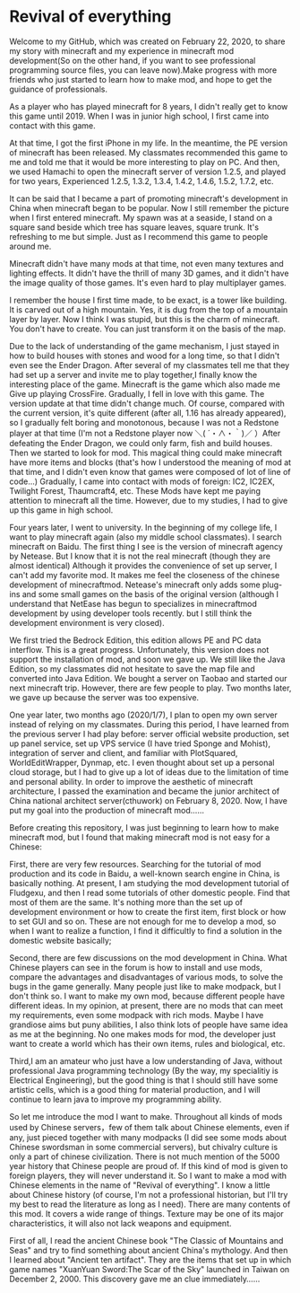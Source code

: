 # Revival of everything

Welcome to my GitHub, which was created on February 22, 2020, to share my story with minecraft and my experience in minecraft mod development(So on the other hand, if you want to see professional programming source files, you can leave now).Make progress with more friends who just started to learn how to make mod, and hope to get the guidance of professionals.

As a player who has played minecraft for 8 years, I didn't really get to know this game until 2019. When I was in junior high school, I first came into contact with this game. 

At that time, I got the first iPhone in my life. In the meantime, the PE version of minecraft has been released. My classmates recommended this game to me and told me that it would be more interesting to play on PC. And then, we used Hamachi to open the minecraft server of version 1.2.5, and played for two years, Experienced 1.2.5, 1.3.2, 1.3.4, 1.4.2, 1.4.6, 1.5.2, 1.7.2, etc.

It can be said that I became a part of promoting minecraft's development in China when minecraft began to be popular. Now I still remember the picture when I first entered minecraft. My spawn was at a seaside, I stand on a square sand beside which tree has square leaves, square trunk. It's refreshing to me but simple. Just as I recommend this game to people around me.

Minecraft didn't have many mods at that time, not even many textures and lighting effects. It didn't have the thrill of many 3D games, and it didn't have the image quality of those games. It's even hard to play multiplayer games. 

I remember the house I first time made, to be exact, is a tower like building. It is carved out of a high mountain. Yes, it is dug from the top of a mountain layer by layer. Now I think I was stupid, but this is the charm of minecraft. You don't have to create. You can just transform it on the basis of the map. 

Due to the lack of understanding of the game mechanism, I just stayed in how to build houses with stones and wood for a long time, so that I didn't even see the Ender Dragon. After several of my classmates tell me that they had set up a server and invite me to play together,I finally know the interesting place of the game. Minecraft is the game which also made me Give up playing CrossFire. Gradually, I fell in love with this game. The version update at that time didn't change much. Of course, compared with the current version, it's quite different (after all, 1.16 has already appeared), so I gradually felt boring and monotonous, because I was not a Redstone player at that time (I'm not a Redstone player now ＼( ´・∧・｀)／ ）After defeating the Ender Dragon, we could only farm, fish and build houses. Then we started to look for mod. This magical thing could make minecraft have more items and blocks (that's how I understood the meaning of mod at that time, and I didn't even know that games were composed of lot of line of code...) Gradually, I came into contact with mods of foreign: IC2, IC2EX, Twilight Forest, Thaumcraft4, etc. These Mods have kept me paying attention to minecraft all the time. However, due to my studies, I had to give up this game in high school. 

Four years later, I went to university. In the beginning of my college life, I want to play minecraft again (also my middle school classmates). I search minecraft on Baidu. The first thing I see is the version of minecraft agency by Netease. But I know that it is not the real minecraft (though they are almost identical) Although it provides the convenience of set up server, I can't add my favorite mod. It makes me feel the closeness of the chinese development of minecraftmod. Netease's minecraft only adds some plug-ins and some small games on the basis of the original version (although I understand that NetEase has begun to specializes in minecraftmod development by using developer tools recently. but I still think the development environment is very closed). 

We first tried the Bedrock Edition, this edition allows PE and PC data interflow. This is a great progress. Unfortunately, this version does not support the installation of mod, and soon we gave up. We still like the Java Edition, so my classmates did not hesitate to save the map file and converted into Java Edition. We bought a server on Taobao and started our next minecraft trip. However, there are few people to play. Two months later, we gave up because the server was too expensive.

One year later, two months ago (2020/1/7), I plan to open my own server instead of relying on my classmates. During this period, I have learned from the previous server I had play before: server official website production, set up panel service, set up VPS service (I have tried Sponge and Mohist), integration of server and client, and familiar with PlotSquared, WorldEditWrapper, Dynmap, etc. I even thought about set up a personal cloud storage, but I had to give up a lot of ideas due to the limitation of time and personal ability. In order to improve the aesthetic of minecraft architecture, I passed the examination and became the junior architect of China national architect server(cthuwork) on February 8, 2020. Now, I have put my goal into the production of minecraft mod……

Before creating this repository, I was just beginning to learn how to make minecraft mod, but I found that making minecraft mod is not easy for a Chinese:

First, there are very few resources. Searching for the tutorial of mod production and its code in Baidu, a well-known search engine in China, is basically nothing. At present, I am studying the mod development tutorial of Fludgexu, and then I read some tutorials of other domestic people. Find that most of them are the same. It's nothing more than the set up of development environment or how to create the first item, first block or how to set GUI and so on. These are not enough for me to develop a mod, so when I want to realize a function, I find it difficultly to find a solution in the domestic website basically;

Second, there are few discussions on the mod development in China. What Chinese players can see in the forum is how to install and use mods, compare the advantages and disadvantages of various mods, to solve the bugs in the game generally. Many people just like to make modpack, but I don't think so. I want to make my own mod, because different people have different ideas. In my opinion, at present, there are no mods that can meet my requirements, even some modpack with rich mods. Maybe I have grandiose aims but puny abilities, I also think lots of people have same idea as me at the beginning. No one makes mods for mod, the developer just want to create a world which has their own items, rules and biological, etc.

Third,I am an amateur who just have a low understanding of Java, without professional Java programming technology (By the way, my specialitiy is Electrical Engineering), but the good thing is that I should still have some artistic cells, which is a good thing for material production, and I will continue to learn java to improve my programming ability.

So let me introduce the mod I want to make. Throughout all kinds of mods used by Chinese servers，few of them talk about Chinese elements, even if any, just pieced together with many modpacks (I did see some mods about Chinese swordsman in some commercial servers), but chivalry culture is only a part of chinese civilization. There is not much mention of the 5000 year history that Chinese people are proud of. If this kind of mod is given to foreign players, they will never understand it. So I want to make a mod with Chinese elements in the name of "Revival of everything". I know a little about Chinese history (of course, I'm not a professional historian, but I'll try my best to read the literature as long as I need). There are many contents of this mod. It covers a wide range of things. Texture may be one of its major characteristics, it will also not lack weapons and equipment. 

First of all, I read the ancient Chinese book "The Classic of Mountains and Seas" and try to find something about ancient China's mythology. And then I learned about "Ancient ten artifact". They are the items that set up in which game names "XuanYuan Sword:The Scar of the Sky" launched in Taiwan on December 2, 2000. This discovery gave me an clue immediately……
